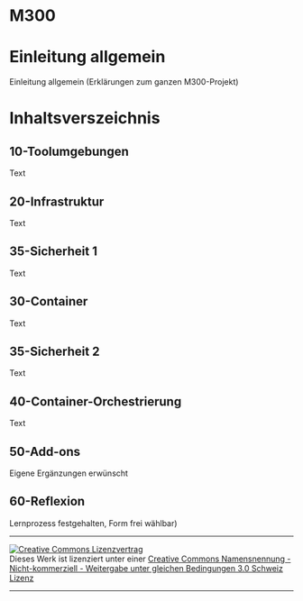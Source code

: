 # M300

# Einleitung allgemein
Einleitung allgemein (Erklärungen zum ganzen M300-Projekt)

# Inhaltsverszeichnis

## 10-Toolumgebungen 
Text

## 20-Infrastruktur
Text

## 35-Sicherheit 1
Text

## 30-Container
Text

## 35-Sicherheit 2
Text

## 40-Container-Orchestrierung
Text

## 50-Add-ons 
Eigene Ergänzungen erwünscht

## 60-Reflexion
Lernprozess festgehalten, Form frei wählbar)


- - -
<a rel="license" href="http://creativecommons.org/licenses/by-nc-sa/3.0/ch/"><img alt="Creative Commons Lizenzvertrag" style="border-width:0" src="https://i.creativecommons.org/l/by-nc-sa/3.0/ch/88x31.png" /></a><br />Dieses Werk ist lizenziert unter einer <a rel="license" href="http://creativecommons.org/licenses/by-nc-sa/3.0/ch/">Creative Commons Namensnennung - Nicht-kommerziell - Weitergabe unter gleichen Bedingungen 3.0 Schweiz Lizenz</a>

- - -
